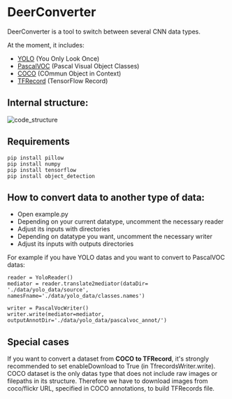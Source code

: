 # DeerConverter
DeerConverter is a tool to switch between several CNN data types.

At the moment, it includes:
- [YOLO](https://github.com/AlexeyAB/Yolo_mark/issues/60) (You Only Look Once)
- [PascalVOC](https://towardsdatascience.com/coco-data-format-for-object-detection-a4c5eaf518c5) (Pascal Visual Object Classes)
- [COCO](https://towardsdatascience.com/coco-data-format-for-object-detection-a4c5eaf518c5) (COmmun Object in Context)
- [TFRecord](https://github.com/tensorflow/models/blob/master/research/object_detection/g3doc/using_your_own_dataset.md) (TensorFlow Record)

## Internal structure:
![code_structure](https://user-images.githubusercontent.com/72256967/124934307-e0be7000-e004-11eb-9273-1510730a176f.jpg)

## Requirements
```
pip install pillow
pip install numpy
pip install tensorflow
pip install object_detection
```

## How to convert data to another type of data:
- Open example.py
- Depending on your current datatype, uncomment the necessary reader
- Adjust its inputs with directories
- Depending on datatype you want, uncomment the necessary writer
- Adjust its inputs with outputs directories

For example if you have YOLO datas and you want to convert to PascalVOC datas:
```
reader = YoloReader()
mediator = reader.translate2mediator(dataDir= './data/yolo_data/source', namesFname='./data/yolo_data/classes.names')

writer = PascalVocWriter()
writer.write(mediator=mediator, outputAnnotDir='./data/yolo_data/pascalvoc_annot/')
```

## Special cases
If you want to convert a dataset from **COCO to TFRecord**, it's strongly recommended to set enableDownload to True (in TfrecordsWriter.write).
COCO dataset is the only datas type that does not include raw images or filepaths in its structure. Therefore we have to download images from coco/flickr URL, specified in COCO annotations, to build TFRecords file.


